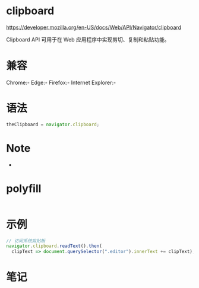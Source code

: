# clipboard

https://developer.mozilla.org/en-US/docs/Web/API/Navigator/clipboard

Clipboard API 可用于在 Web 应用程序中实现剪切、复制和粘贴功能。

# 兼容

Chrome:-
Edge:-
Firefox:-
Internet Explorer:-

# 语法

```js
theClipboard = navigator.clipboard;
```

# Note

-

# polyfill

```js

```

# 示例

```js
// 访问系统剪贴板
navigator.clipboard.readText().then(
  clipText => document.querySelector(".editor").innerText += clipText);
```

# 笔记

